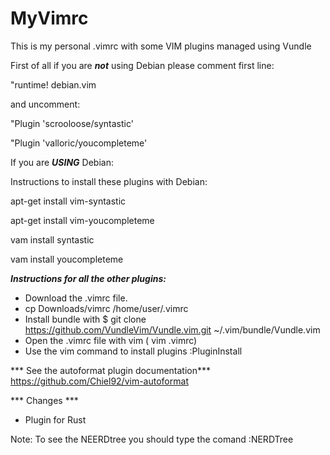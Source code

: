 # MyVimrc

This is my personal .vimrc with some VIM plugins managed using Vundle


First of all if you are ***not*** using Debian please comment first line:

"runtime! debian.vim

and uncomment:

"Plugin 'scrooloose/syntastic' 

"Plugin 'valloric/youcompleteme'

If you are ***USING*** Debian:

Instructions to install these plugins with Debian:

apt-get install vim-syntastic

apt-get install vim-youcompleteme

vam install syntastic

vam install youcompleteme

***Instructions for all the other plugins:***

- Download the .vimrc file.
- cp Downloads/vimrc /home/user/.vimrc
- Install bundle with $ git clone https://github.com/VundleVim/Vundle.vim.git ~/.vim/bundle/Vundle.vim
- Open the .vimrc file with vim ( vim .vimrc)
- Use the vim command to install plugins :PluginInstall

*** See the autoformat plugin documentation***
https://github.com/Chiel92/vim-autoformat

*** Changes ***
- Plugin  for Rust

Note: To see the NEERDtree you should type the comand :NERDTree


